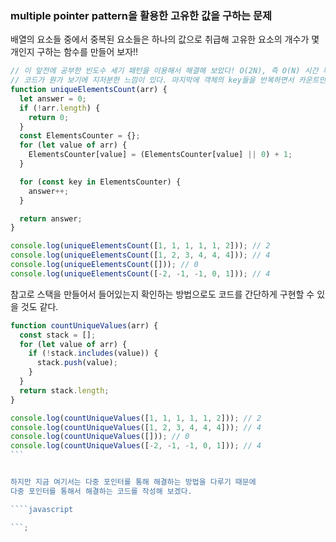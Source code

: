 ### multiple pointer pattern을 활용한 고유한 값을 구하는 문제

배열의 요소들 중에서 중복된 요소들은 하나의 값으로 취급해 고유한 요소의 개수가 몇개인지 구하는 함수를 만들어 보자!!

```javascript
// 이 앞전에 공부한 빈도수 세기 패턴을 이용해서 해결해 보았다! O(2N), 즉 O(N) 시간 복잡도를 통해서 해결할 수는 있었으나,
// 코드가 뭔가 보기에 지저분한 느낌이 있다. 마지막에 객체의 key들을 반복하면서 카운트만 올리는것도 뭔가 이상하다.
function uniqueElementsCount(arr) {
  let answer = 0;
  if (!arr.length) {
    return 0;
  }
  const ElementsCounter = {};
  for (let value of arr) {
    ElementsCounter[value] = (ElementsCounter[value] || 0) + 1;
  }

  for (const key in ElementsCounter) {
    answer++;
  }

  return answer;
}

console.log(uniqueElementsCount([1, 1, 1, 1, 1, 2])); // 2
console.log(uniqueElementsCount([1, 2, 3, 4, 4, 4])); // 4
console.log(uniqueElementsCount([])); // 0
console.log(uniqueElementsCount([-2, -1, -1, 0, 1])); // 4
```

참고로 스택을 만들어서 들어있는지 확인하는 방법으로도 코드를 간단하게 구현할 수 있을 것도 같다.

`````javascript
function countUniqueValues(arr) {
  const stack = [];
  for (let value of arr) {
    if (!stack.includes(value)) {
      stack.push(value);
    }
  }
  return stack.length;
}

console.log(countUniqueValues([1, 1, 1, 1, 1, 2])); // 2
console.log(countUniqueValues([1, 2, 3, 4, 4, 4])); // 4
console.log(countUniqueValues([])); // 0
console.log(countUniqueValues([-2, -1, -1, 0, 1])); // 4
```


하지만 지금 여기서는 다중 포인터를 통해 해결하는 방법을 다루기 때문에
다중 포인터를 통해서 해결하는 코드를 작성해 보겠다.

````javascript

```;
`````
